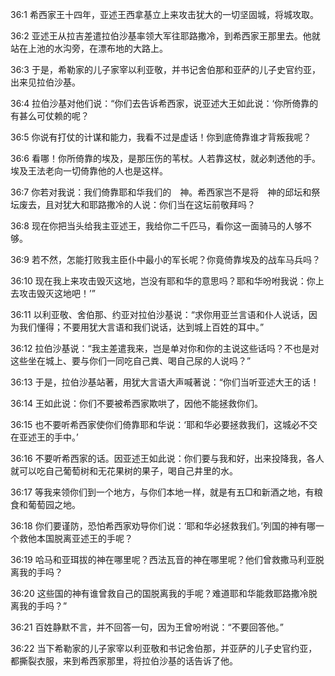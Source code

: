 <a id="1"></a>36:1  希西家王十四年，亚述王西拿基立上来攻击犹大的一切坚固城，将城攻取。  

<a id="2"></a>36:2  亚述王从拉吉差遣拉伯沙基率领大军往耶路撒冷，到希西家王那里去。他就站在上池的水沟旁，在漂布地的大路上。  

<a id="3"></a>36:3  于是，希勒家的儿子家宰以利亚敬，并书记舍伯那和亚萨的儿子史官约亚，出来见拉伯沙基。  

<a id="4"></a>36:4  拉伯沙基对他们说：“你们去告诉希西家，说亚述大王如此说：‘你所倚靠的有甚么可仗赖的呢？  

<a id="5"></a>36:5  你说有打仗的计谋和能力，我看不过是虚话！你到底倚靠谁才背叛我呢？  

<a id="6"></a>36:6  看哪！你所倚靠的埃及，是那压伤的苇杖。人若靠这杖，就必刺透他的手。埃及王法老向一切倚靠他的人也是这样。  

<a id="7"></a>36:7  你若对我说：我们倚靠耶和华我们的　神。希西家岂不是将　神的邱坛和祭坛废去，且对犹大和耶路撒冷的人说：你们当在这坛前敬拜吗？  

<a id="8"></a>36:8  现在你把当头给我主亚述王，我给你二千匹马，看你这一面骑马的人够不够。  

<a id="9"></a>36:9  若不然，怎能打败我主臣仆中最小的军长呢？你竟倚靠埃及的战车马兵吗？  

<a id="10"></a>36:10  现在我上来攻击毁灭这地，岂没有耶和华的意思吗？耶和华吩咐我说：你上去攻击毁灭这地吧！’”  

<a id="11"></a>36:11  以利亚敬、舍伯那、约亚对拉伯沙基说：“求你用亚兰言语和仆人说话，因为我们懂得；不要用犹大言语和我们说话，达到城上百姓的耳中。”  

<a id="12"></a>36:12  拉伯沙基说：“我主差遣我来，岂是单对你和你的主说这些话吗？不也是对这些坐在城上、要与你们一同吃自己粪、喝自己尿的人说吗？”  

<a id="13"></a>36:13  于是，拉伯沙基站著，用犹大言语大声喊著说：“你们当听亚述大王的话！  

<a id="14"></a>36:14  王如此说：你们不要被希西家欺哄了，因他不能拯救你们。  

<a id="15"></a>36:15  也不要听希西家使你们倚靠耶和华说：‘耶和华必要拯救我们，这城必不交在亚述王的手中。’  

<a id="16"></a>36:16  不要听希西家的话。因亚述王如此说：你们要与我和好，出来投降我，各人就可以吃自己葡萄树和无花果树的果子，喝自己井里的水。  

<a id="17"></a>36:17  等我来领你们到一个地方，与你们本地一样，就是有五□和新酒之地，有粮食和葡萄园之地。  

<a id="18"></a>36:18  你们要谨防，恐怕希西家劝导你们说：‘耶和华必拯救我们。’列国的神有哪一个救他本国脱离亚述王的手呢？  

<a id="19"></a>36:19  哈马和亚珥拔的神在哪里呢？西法瓦音的神在哪里呢？他们曾救撒马利亚脱离我的手吗？  

<a id="20"></a>36:20  这些国的神有谁曾救自己的国脱离我的手呢？难道耶和华能救耶路撒冷脱离我的手吗？”  

<a id="21"></a>36:21  百姓静默不言，并不回答一句，因为王曾吩咐说：“不要回答他。”  

<a id="22"></a>36:22  当下希勒家的儿子家宰以利亚敬和书记舍伯那，并亚萨的儿子史官约亚，都撕裂衣服，来到希西家那里，将拉伯沙基的话告诉了他。  
